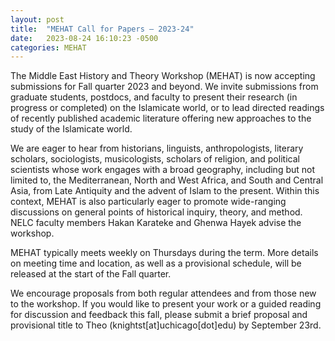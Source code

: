 ```yaml
---
layout: post
title:  "MEHAT Call for Papers — 2023-24"
date:   2023-08-24 16:10:23 -0500
categories: MEHAT
---
```


The Middle East History and Theory Workshop (MEHAT) is now accepting submissions for Fall quarter 2023 and beyond. We invite submissions from graduate students, postdocs, and faculty to present their research (in progress or completed) on the Islamicate world, or to lead directed readings of recently published academic literature offering new approaches to the study of the Islamicate world. 

We are eager to hear from historians, linguists, anthropologists, literary scholars, sociologists, musicologists, scholars of religion, and political scientists whose work engages with a broad geography, including but not limited to, the Mediterranean, North and West Africa, and South and Central Asia, from Late Antiquity and the advent of Islam to the present. Within this context, MEHAT is also particularly eager to promote wide-ranging discussions on general points of historical inquiry, theory, and method. NELC faculty members Hakan Karateke and Ghenwa Hayek advise the workshop. 

MEHAT typically meets weekly on Thursdays during the term. More details on meeting time and location, as well as a provisional schedule, will be released at the start of the Fall quarter. 

We encourage proposals from both regular attendees and from those new to the workshop. If you would like to present your work or a guided reading for discussion and feedback this fall, please submit a brief proposal and provisional title to Theo (knightst[at]uchicago[dot]edu) by September 23rd. 

